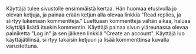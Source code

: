 
Käyttäjä tulee sivustolle ensimmäistä kertaa. Hän huomaa etusivulla jo olevan ketjuja, ja painaa erään ketjun alla olevaa linkkiä "Read replies, ja siirtyy lukemaan kommentteja."
Luettuaan kommentteja vähän aikaa, haluaa käyttäjä lisätä itsekin kommentin. Käyttäjä painaa sivun yläreunassa olevaa painiketta "Log in" ja sen jälkeen linkkiä "Create an account".
Käyttäjä luo käyttäjätilinsä, siirtyy takaisin ketjuun ja lisää kommenttinsa kuvalla varustettuna. 